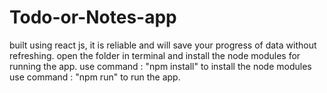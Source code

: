 # Todo-or-Notes-app
built using react js, it is reliable and will save your progress of data without refreshing.
open the folder in terminal and install the node modules for running the app.
use command : "npm install" to install the node modules
use command : "npm run" to run the app.

